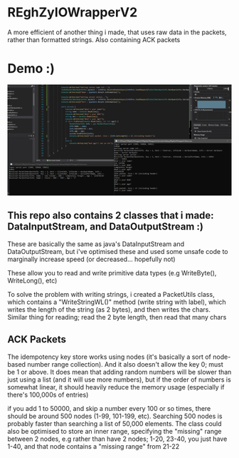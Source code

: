# REghZyIOWrapperV2
A more efficient of another thing i made, that uses raw data in the packets, rather than formatted strings. Also containing ACK packets 

# Demo :)

![](devenv_2021-11-16_10.39.32.png)

## This repo also contains 2 classes that i made: DataInputStream, and DataOutputStream :)

These are basically the same as java's DataInputStream and DataOutputStream, but i've optimised these and used some unsafe code to marginally increase speed (or decreased... hopefully not)

These allow you to read and write primitive data types (e.g WriteByte(), WriteLong(), etc)

To solve the problem with writing strings, i created a PacketUtils class, which contains a "WriteStringWL()" method (write string with label), 
which writes the length of the string (as 2 bytes), and then writes the chars. Similar thing for reading; read the 2 byte length, then read that many chars

## ACK Packets
The idempotency key store works using nodes (it's basically a sort of node-based number range collection). And it also doesn't allow the key 0; must be 1 or above.
It does mean that adding random numbers will be slower than just using a list (and it will use more numbers), but if the order of numbers is somewhat linear,
it should heavily reduce the memory usage (especially if there's 100,000s of entries)

if you add 1 to 50000, and skip a number every 100 or so times, there should be around 500 nodes (1-99, 101-199, etc). 
Searching 500 nodes is probably faster than searching a list of 50,000 elements. The class could also be optimised to store an inner range, specifying
the "missing" range between 2 nodes, e.g rather than have 2 nodes; 1-20, 23-40, you just have 1-40, and that node contains a "missing range" from 21-22
